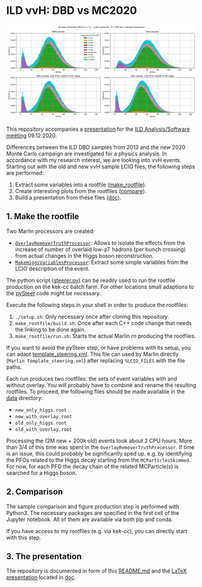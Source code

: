 # ILD ννH: DBD vs MC2020

![alt](./doc/fig/decays_stacked_n_pfos.png)

This repository accompanies a [presentation](./doc/vvH_DBD_vs_MC2020.pdf) for
the [ILD Analysis/Software meeting](https://agenda.linearcollider.org/event/9015/)
09.12.2020.

Differences between the ILD DBD samples from 2013 and the new 2020 Monte Carlo
campaign are investigated for a physics analysis.
In accordance with my research interest, we are looking into ννH events.
Starting out with the old and new ννH sample LCIO files,
the following steps are performed:

1. Extract some variables into a rootfile ([make_rootfile](./make_rootfile)).
2. Create interesting plots from the rootfiles ([compare](./compare)).
3. Build a presentation from these files ([doc](./doc)).

## 1. Make the rootfile

Two Marlin processors are created:

- [`OverlayRemoverTruthProcessor`](./make_rootfile/processors/overlay_remover_truth):
  Allows to isolate the effects from the increase of number of overlaid low-pT
  hadrons (per bunch crossing) from actual changes
  in the Higgs boson reconstruction.
- [`MakeHiggsVariablesProcessor`](./make_rootfile/processors/make_higgs_variables):
  Extract some simple variables from the LCIO description of the event.

The python script ([steerer.py](./make_rootfile/steerer.py)) can be readily
used to run the rootfile production on the kek-cc batch farm.
For other locations small adaptions to the [pySteer](https://github.com/kunathj/pySteer)
code might be necessary.

Execute the following steps in your shell in order to produce the rootfiles:

1. `./setup.sh`: Only necessary once after cloning this repository.
2. `make_rootfile/build.sh`: Once after each C++ code change that needs the
   linking to be done again.
3. `make_rootfile/run.sh`: Starts the actual Marlin rn producing the rootfiles.

If you want to avoid the pySteer step, or have problems with its setup,
you can adapt [template_steering.xml](./make_rootfile/template_steering.xml).
This file can used by Marlin directly (`Marlin template_steering.xml`)
after replacing `%LCIO_FILES` with the file paths.

Each run produces two rootfiles:
the sets of event variables with and without overlay.
You will probably have to combine and rename the resulting rootfiles.
To proceed, the following files should be made available in the [data](./data)
directory:

- `new_only_higgs.root`
- `new_with_overlay.root`
- `old_only_higgs.root`
- `old_with_overlay.root`

Processing the (2M new + 200k old) events took about 2 CPU hours.
More than 3/4 of this time was spent in the `OverlayRemoverTruthProcessor`.
If time is an issue, this could probably be significantly sped up. e.g. by
identifying the PFOs related to the Higgs decay starting from the `MCParticlesSkimmed`.
For now, for each PFO the decay chain of the related MCParticle(s) is searched
for a Higgs boson.

## 2. Comparison

The sample comparison and figure production step is performed with Python3.
The necessary packages are specified in the first cell of the Jupyter notebook.
All of them are available via both pip and conda.

If you have access to my rootfiles (e.g. via kek-cc), you can directly start
with this step.

## 3. The presentation

The repository is documented in form of this [README.md](./README.md) and
the [LaTeX presentation](./doc/vvH_DBD_vs_MC2020.pdf) located in [doc](./doc).
